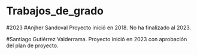 # Trabajos_de_grado

#2023
#Anjher Sandoval Proyecto inició en 2018. No ha finalizado al 2023.

#Santiago Gutiérrez Valderrama. Proyecto inició en 2023 con aprobación del plan de proyecto.
